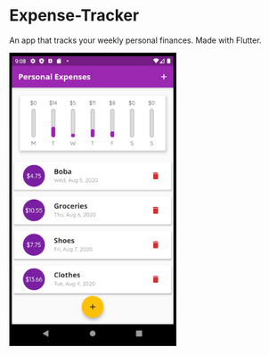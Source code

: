 # Expense-Tracker
 An app that tracks your weekly personal finances. Made with Flutter.

<img src="expenseapp.png" alt="image" width="300">
